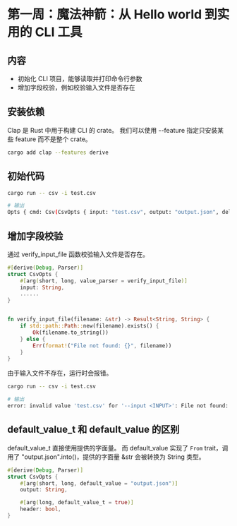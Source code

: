 # 第一周：魔法神箭：从 Hello world 到实用的 CLI 工具

## 内容

- 初始化 CLI 项目，能够读取并打印命令行参数
- 增加字段校验，例如校验输入文件是否存在

## 安装依赖

Clap 是 Rust 中用于构建 CLI 的 crate。
我们可以使用 --feature 指定只安装某些 feature 而不是整个 crate。

```bash
cargo add clap --features derive
```

## 初始代码

```bash
cargo run -- csv -i test.csv

# 输出
Opts { cmd: Csv(CsvOpts { input: "test.csv", output: "output.json", delimiter: ',', header: true }) }
```

## 增加字段校验

通过 verify_input_file 函数校验输入文件是否存在。

```rust
#[derive(Debug, Parser)]
struct CsvOpts {
    #[arg(short, long, value_parser = verify_input_file)]
    input: String,
    ......
}


fn verify_input_file(filename: &str) -> Result<String, String> {
    if std::path::Path::new(filename).exists() {
        Ok(filename.to_string())
    } else {
        Err(format!("File not found: {}", filename))
    }
}
```

由于输入文件不存在，运行时会报错。

```bash
cargo run -- csv -i test.csv

# 输出
error: invalid value 'test.csv' for '--input <INPUT>': File not found: test.csv
```

## default_value_t 和 default_value 的区别

default_value_t 直接使用提供的字面量。
而 default_value 实现了 `From` trait，调用了 "output.json".into()，提供的字面量 &str 会被转换为 String 类型。

```rust
#[derive(Debug, Parser)]
struct CsvOpts {
    #[arg(short, long, default_value = "output.json")]
    output: String,

    #[arg(long, default_value_t = true)]
    header: bool,
}
```
